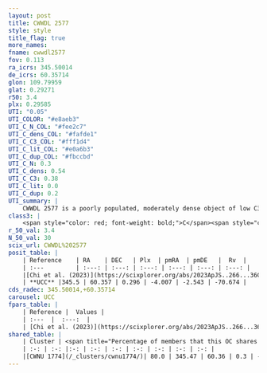 ```yaml
---
layout: post
title: CWWDL 2577
style: style
title_flag: true
more_names: 
fname: cwwdl2577
fov: 0.113
ra_icrs: 345.50014
de_icrs: 60.35714
glon: 109.79959
glat: 0.29271
r50: 3.4
plx: 0.29585
UTI: "0.05"
UTI_COLOR: "#e8aeb3"
UTI_C_N_COL: "#fee2c7"
UTI_C_dens_COL: "#fafde1"
UTI_C_C3_COL: "#fff1d4"
UTI_C_lit_COL: "#e0a6b3"
UTI_C_dup_COL: "#fbccbd"
UTI_C_N: 0.3
UTI_C_dens: 0.54
UTI_C_C3: 0.38
UTI_C_lit: 0.0
UTI_C_dup: 0.2
UTI_summary: |
    CWWDL 2577 is a poorly populated, moderately dense object of low C3 quality. It was recently reported in the literature.<br><br><span style="color: #99180f; font-weight: bold;">Warning: </span>This is likely a duplicate object, which shares a large percentage of members with at least one previously reported entry.
class3: |
    <span style="color: red; font-weight: bold;">C</span><span style="color: #FFC300; font-weight: bold;">B</span>
r_50_val: 3.4
N_50_val: 30
scix_url: CWWDL%202577
posit_table: |
    | Reference    | RA    | DEC   | Plx  | pmRA  | pmDE   |  Rv  |
    | :---         | :---: | :---: | :---: | :---: | :---: | :---: |
    |[Chi et al. (2023)](https://scixplorer.org/abs/2023ApJS..266...36C) | 345.531 | 60.326 | 0.303 | -3.956 | -2.542 | -- |
    | **UCC** |345.5 | 60.357 | 0.296 | -4.007 | -2.543 | -70.674 | 
cds_radec: 345.50014,+60.35714
carousel: UCC
fpars_table: |
    | Reference |  Values |
    | :---  |  :---:  |
    | [Chi et al. (2023)](https://scixplorer.org/abs/2023ApJS..266...36C) | `logAge=5.3, Z=0.32` |
shared_table: |
    | Cluster | <span title="Percentage of members that this OC shares with the ones listed">%</span>   | RA   | DEC   | Plx   | pmRA  | pmDE  | Rv | UTI |
    | :-: | :-: |:-: | :-: | :-: | :-: | :-: | :-: | :-: |
    |[CWNU 1774](/_clusters/cwnu1774/)| 80.0 | 345.47 | 60.36 | 0.3 | -4.01 | -2.54 | -70.67 |0.37 |
---
```

